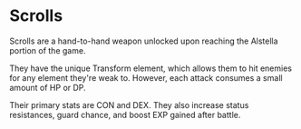 # Scrolls

Scrolls are a hand-to-hand weapon unlocked upon reaching the Alstella portion of the game.

They have the unique Transform element, which allows them to hit enemies for any element they're weak to. However, each attack consumes a small amount of HP or DP.

Their primary stats are CON and DEX. They also increase status resistances, guard chance, and boost EXP gained after battle.